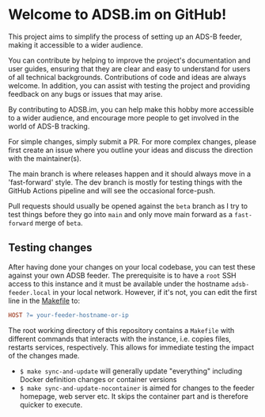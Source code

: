 # Welcome to ADSB.im on GitHub!

This project aims to simplify the process of setting up an ADS-B feeder, making it accessible to a wider audience.

You can contribute by helping to improve the project's documentation and user guides, ensuring that they are clear and easy to understand for users of all technical backgrounds.
Contributions of code and ideas are always welcome.
In addition, you can assist with testing the project and providing feedback on any bugs or issues that may arise.

By contributing to ADSB.im, you can help make this hobby more accessible to a wider audience, and encourage more people to get involved in the world of ADS-B tracking.

For simple changes, simply submit a PR. For more complex changes, please first create an issue where you outline your ideas and discuss the direction with the maintainer(s).

The main branch is where releases happen and it should always move in a 'fast-forward' style. The dev branch is mostly for testing things with the GitHub Actions pipeline and will see the occasional force-push.

Pull requests should usually be opened against the `beta` branch as I try to test things before they go into `main` and only move main forward as a `fast-forward` merge of `beta`.

## Testing changes

After having done your changes on your local codebase, you can test these against your own ADSB feeder. The prerequisite is to have a `root` SSH access to this instance and it must be available under the hostname `adsb-feeder.local` in your local network. However, if it's not, you can edit the first line in the [Makefile](Makefile) to: 

```Makefile
HOST ?= your-feeder-hostname-or-ip
```

The root working directory of this repository contains a `Makefile` with different commands that interacts with the instance, i.e. copies files, restarts services, respectively. This allows for immediate testing the impact of the changes made.

* `$ make sync-and-update` will generally update "everything" including Docker definition changes or container versions
* `$ make sync-and-update-nocontainer` is aimed for changes to the feeder homepage, web server etc. It skips the container part and is therefore quicker to execute.
